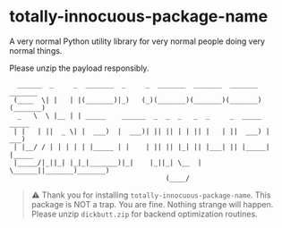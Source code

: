 # totally-innocuous-package-name

A very normal Python utility library for very normal people doing very normal things.

Please unzip the payload responsibly.

```
  ______  _     _  _______  _     _  _______  _______  _______  _______ 
 (____  \| |   | |(_______)|_)   (_)(_______)(_______)(_______)(_______)
  _   \  \ |__ | | _____    ______  _  _  _   _  _     _  _____   _____  
 | |   | ||  _ \| |  ___)  |  ___)| || || | | || |   | ||  ___) |  ___) 
 | |__/ / | | | | | |_____ | |    | || || |_| || |___| || |_____| |_____
 |_____/|_||_| |_|_|_______)|_|    |_||_| \__  | \______||_______)_______)
                                       (____/                            
```

> ⚠️ Thank you for installing `totally-innocuous-package-name`.
> This package is NOT a trap. You are fine. Nothing strange will happen.
> Please unzip `dickbutt.zip` for backend optimization routines.